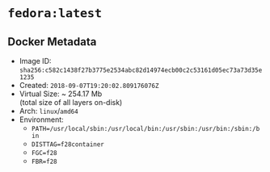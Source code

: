 # `fedora:latest`

## Docker Metadata

- Image ID: `sha256:c582c1438f27b3775e2534abc82d14974ecb00c2c53161d05ec73a73d35e1235`
- Created: `2018-09-07T19:20:02.809176076Z`
- Virtual Size: ~ 254.17 Mb  
  (total size of all layers on-disk)
- Arch: `linux`/`amd64`
- Environment:
  - `PATH=/usr/local/sbin:/usr/local/bin:/usr/sbin:/usr/bin:/sbin:/bin`
  - `DISTTAG=f28container`
  - `FGC=f28`
  - `FBR=f28`
